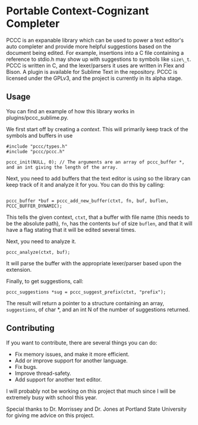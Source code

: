 # Portable Context-Cognizant Completer

PCCC is an expanable library which can be used to power a text editor's auto completer and provide more helpful suggestions based on the document being edited. For example, insertions into a C file containing a reference to stdio.h may show up with suggestions to symbols like `size\_t`. PCCC is written in C, and the lexer/parsers it uses are written in Flex and Bison. A plugin is available for Sublime Text in the repository. PCCC is licensed under the GPLv3, and the project is currently in its alpha stage.

## Usage
You can find an example of how this library works in plugins/pccc\_sublime.py.

We first start off by creating a _context_. This will primarily keep track of the symbols and buffers in use

```
#include "pccc/types.h"
#include "pccc/pccc.h"

pccc_init(NULL, 0); // The arguments are an array of pccc_buffer *, and an int giving the length of the array.
```

Next, you need to add buffers that the text editor is using so the library can keep track of it and analyze it for you. You can do this by calling:
```

pccc_buffer *buf = pccc_add_new_buffer(ctxt, fn, buf, buflen, PCCC_BUFFER_DYNAMIC);
```
This tells the given context, `ctxt`, that a buffer with file name (this needs to be the absolute path), `fn`, has the contents `buf` of size `buflen`, and that it will have a flag stating that it will be edited several times.

Next, you need to analyze it.
```
pccc_analyze(ctxt, buf);
```
It will parse the buffer with the appropriate lexer/parser based upon the extension.

Finally, to get suggestions, call:
```
pccc_suggestions *sug = pccc_suggest_prefix(ctxt, "prefix");
```
The result will return a pointer to a structure containing an array, `suggestions`, of char \*, and an int N of the number of suggestions returned. 


## Contributing
If you want to contribute, there are several things you can do:
- Fix memory issues, and make it more efficient.
- Add or improve support for another language.
- Fix bugs.
- Improve thread-safety.
- Add support for another text editor.

I will probably not be working on this project that much since I will be extremely busy with school this year.

Special thanks to Dr. Morrissey and Dr. Jones at Portland State University for giving me advice on this project.
